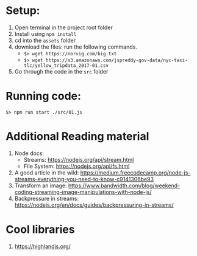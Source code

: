 # Setup:

1. Open terminal in the project root folder
2. Install using `npm install`
3. cd into the `assets` folder
4. download the files: run the following commands.
    * `$> wget https://norvig.com/big.txt`
    * `$> wget https://s3.amazonaws.com/jspreddy-gov-data/nyc-taxi-tlc/yellow_tripdata_2017-01.csv`
5. Go through the code in the `src` folder

# Running code:

```
$> npm run start ./src/01.js
```


# Additional Reading material

1. Node docs:
    * Streams: https://nodejs.org/api/stream.html
    * File System: https://nodejs.org/api/fs.html
2. A good article in the wild: https://medium.freecodecamp.org/node-js-streams-everything-you-need-to-know-c9141306be93
3. Transform an image: https://www.bandwidth.com/blog/weekend-coding-streaming-image-manipulations-with-node-js/
4. Backpressure in streams: https://nodejs.org/en/docs/guides/backpressuring-in-streams/

# Cool libraries

1. https://highlandjs.org/
